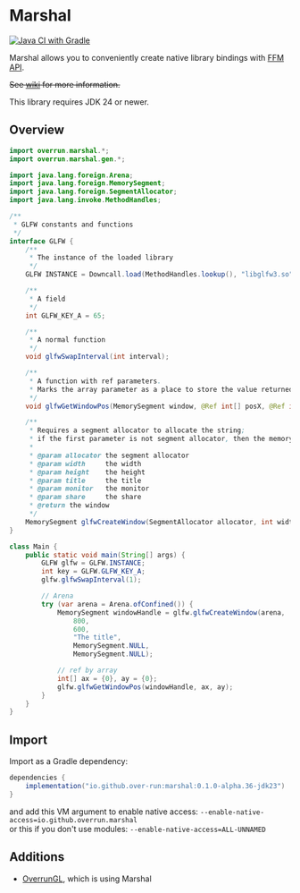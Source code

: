 # Marshal

[![Java CI with Gradle](https://github.com/Over-Run/marshal/actions/workflows/gradle.yml/badge.svg?event=push)](https://github.com/Over-Run/marshal/actions/workflows/gradle.yml)

Marshal allows you to conveniently create native library bindings with [FFM API](https://openjdk.org/jeps/454).

~~See [wiki](https://github.com/Over-Run/marshal/wiki) for more information.~~

This library requires JDK 24 or newer.

## Overview

```java
import overrun.marshal.*;
import overrun.marshal.gen.*;

import java.lang.foreign.Arena;
import java.lang.foreign.MemorySegment;
import java.lang.foreign.SegmentAllocator;
import java.lang.invoke.MethodHandles;

/**
 * GLFW constants and functions
 */
interface GLFW {
    /**
     * The instance of the loaded library
     */
    GLFW INSTANCE = Downcall.load(MethodHandles.lookup(), "libglfw3.so");

    /**
     * A field
     */
    int GLFW_KEY_A = 65;

    /**
     * A normal function
     */
    void glfwSwapInterval(int interval);

    /**
     * A function with ref parameters.
     * Marks the array parameter as a place to store the value returned by C
     */
    void glfwGetWindowPos(MemorySegment window, @Ref int[] posX, @Ref int[] posY);

    /**
     * Requires a segment allocator to allocate the string;
     * if the first parameter is not segment allocator, then the memory stack is used
     *
     * @param allocator the segment allocator
     * @param width     the width
     * @param height    the height
     * @param title     the title
     * @param monitor   the monitor
     * @param share     the share
     * @return the window
     */
    MemorySegment glfwCreateWindow(SegmentAllocator allocator, int width, int height, String title, MemorySegment monitor, MemorySegment share);
}

class Main {
    public static void main(String[] args) {
        GLFW glfw = GLFW.INSTANCE;
        int key = GLFW.GLFW_KEY_A;
        glfw.glfwSwapInterval(1);

        // Arena
        try (var arena = Arena.ofConfined()) {
            MemorySegment windowHandle = glfw.glfwCreateWindow(arena,
                800,
                600,
                "The title",
                MemorySegment.NULL,
                MemorySegment.NULL);

            // ref by array
            int[] ax = {0}, ay = {0};
            glfw.glfwGetWindowPos(windowHandle, ax, ay);
        }
    }
}
```

## Import

Import as a Gradle dependency:

```groovy
dependencies {
    implementation("io.github.over-run:marshal:0.1.0-alpha.36-jdk23")
}
```

and add this VM argument to enable native access: `--enable-native-access=io.github.overrun.marshal`  
or this if you don't use modules: `--enable-native-access=ALL-UNNAMED`

## Additions

- [OverrunGL](https://github.com/Over-Run/overrungl), which is using Marshal
